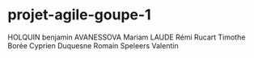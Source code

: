 # projet-agile-goupe-1
HOLQUIN benjamin
AVANESSOVA Mariam
LAUDE Rémi
Rucart Timothe
Borée Cyprien
Duquesne Romain
Speleers Valentin
